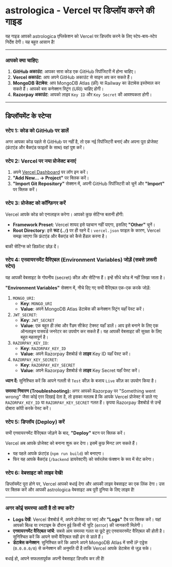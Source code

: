 # astrologica - Vercel पर डिप्लॉय करने की गाइड

यह गाइड आपको astrologica एप्लिकेशन को Vercel पर डिप्लॉय करने के लिए स्टेप-बाय-स्टेप निर्देश देगी। यह बहुत आसान है!

---

### आपको क्या चाहिए:

1.  **GitHub अकाउंट**: आपका सारा कोड एक GitHub रिपॉजिटरी में होना चाहिए।
2.  **Vercel अकाउंट**: आप अपने GitHub अकाउंट से साइन अप कर सकते हैं।
3.  **MongoDB डेटाबेस**: आप MongoDB Atlas (फ्री) या Railway का डेटाबेस इस्तेमाल कर सकते हैं। आपको बस कनेक्शन स्ट्रिंग (URI) चाहिए होगी।
4.  **Razorpay अकाउंट**: आपको लाइव `Key ID` और `Key Secret` की आवश्यकता होगी।

---

## डिप्लॉयमेंट के स्टेप्स

### स्टेप 1: कोड को GitHub पर डालें

अगर आपका कोड पहले से GitHub पर नहीं है, तो एक नई रिपॉजिटरी बनाएं और अपना पूरा प्रोजेक्ट (फ्रंटएंड और बैकएंड फाइलों के साथ) वहां पुश करें।

### स्टेप 2: Vercel पर नया प्रोजेक्ट बनाएं

1.  अपने [Vercel Dashboard](https://vercel.com/dashboard) पर लॉग इन करें।
2.  **"Add New... -> Project"** पर क्लिक करें।
3.  **"Import Git Repository"** सेक्शन में, अपनी GitHub रिपॉजिटरी को चुनें और **"Import"** पर क्लिक करें।

### स्टेप 3: प्रोजेक्ट को कॉन्फ़िगर करें

Vercel आपके कोड को एनालाइज करेगा। आपको कुछ सेटिंग्स बतानी होंगी:

-   **Framework Preset**: Vercel शायद इसे पहचान नहीं पाएगा, इसलिए **"Other"** चुनें।
-   **Root Directory**: इसे **रूट (`./`)** पर ही रहने दें। `vercel.json` फाइल के कारण, Vercel समझ जाएगा कि फ्रंटएंड और बैकएंड को कैसे हैंडल करना है।

बाकी सेटिंग्स को डिफ़ॉल्ट छोड़ दें।

### स्टेप 4: एनवायरनमेंट वैरिएबल (Environment Variables) जोड़ें (सबसे ज़रूरी स्टेप)

यह आपकी वेबसाइट के गोपनीय (secret) कीज़ और सेटिंग्स हैं। इन्हें सीधे कोड में नहीं लिखा जाता है।

**"Environment Variables"** सेक्शन में, नीचे दिए गए सभी वैरिएबल एक-एक करके जोड़ें:

1.  `MONGO_URI`:
    -   **Key**: `MONGO_URI`
    -   **Value**: अपने MongoDB Atlas डेटाबेस की कनेक्शन स्ट्रिंग यहाँ पेस्ट करें।
2.  `JWT_SECRET`:
    -   **Key**: `JWT_SECRET`
    -   **Value**: एक बहुत ही लंबा और रैंडम सीक्रेट टेक्स्ट यहाँ डालें। आप इसे बनाने के लिए एक ऑनलाइन पासवर्ड जनरेटर का उपयोग कर सकते हैं। यह आपकी वेबसाइट की सुरक्षा के लिए बहुत महत्वपूर्ण है।
3.  `RAZORPAY_KEY_ID`:
    -   **Key**: `RAZORPAY_KEY_ID`
    -   **Value**: अपने Razorpay डैशबोर्ड से **लाइव** Key ID यहाँ पेस्ट करें।
4.  `RAZORPAY_KEY_SECRET`:
    -   **Key**: `RAZORPAY_KEY_SECRET`
    -   **Value**: अपने Razorpay डैशबोर्ड से **लाइव** Key Secret यहाँ पेस्ट करें।

**ध्यान दें:** सुनिश्चित करें कि आपने गलती से `Test` कीज़ के बजाय `Live` कीज़ का उपयोग किया है।

**समस्या निवारण (Troubleshooting):** अगर आपको Razorpay पर "Something went wrong" जैसा कोई एरर दिखाई देता है, तो इसका मतलब है कि आपके Vercel प्रोजेक्ट में डाले गए `RAZORPAY_KEY_ID` या `RAZORPAY_KEY_SECRET` गलत हैं। कृपया Razorpay डैशबोर्ड से उन्हें दोबारा कॉपी करके पेस्ट करें।

### स्टेप 5: डिप्लॉय (Deploy) करें

सभी एनवायरनमेंट वैरिएबल जोड़ने के बाद, **"Deploy"** बटन पर क्लिक करें।

Vercel अब आपके प्रोजेक्ट को बनाना शुरू कर देगा। इसमें कुछ मिनट लग सकते हैं।
-   यह पहले आपके फ्रंटएंड (`npm run build`) को बनाएगा।
-   फिर यह आपके बैकएंड (`/backend` डायरेक्टरी) को सर्वरलेस फंक्शन के रूप में सेट करेगा।

### स्टेप 6: वेबसाइट को लाइव देखें!

डिप्लॉयमेंट पूरा होने पर, Vercel आपको बधाई देगा और आपकी लाइव वेबसाइट का एक लिंक देगा। उस पर क्लिक करें और आपकी astrologica वेबसाइट अब पूरी दुनिया के लिए लाइव है!

---

### अगर कोई समस्या आती है तो क्या करें?

-   **Logs देखें**: Vercel डैशबोर्ड में, अपने प्रोजेक्ट पर जाएं और **"Logs"** टैब पर क्लिक करें। यहां आपको बिल्ड या रनटाइम के दौरान हुई किसी भी त्रुटि (error) की जानकारी मिलेगी।
-   **एनवायरनमेंट वैरिएबल जांचें**: सबसे आम समस्या गलत या छूटे हुए एनवायरनमेंट वैरिएबल की होती है। सुनिश्चित करें कि आपने सभी वैरिएबल सही ढंग से डाले हैं।
-   **डेटाबेस कनेक्शन**: सुनिश्चित करें कि आपने अपने MongoDB Atlas में सभी IP एड्रेस (`0.0.0.0/0`) से कनेक्शन की अनुमति दी है ताकि Vercel आपके डेटाबेस से जुड़ सके।

बधाई हो, आपने सफलतापूर्वक अपनी वेबसाइट डिप्लॉय कर ली है!